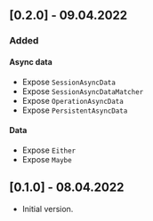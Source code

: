 ## [0.2.0] - 09.04.2022

### Added

#### Async data

- Expose `SessionAsyncData`
- Expose `SessionAsyncDataMatcher`
- Expose `OperationAsyncData`
- Expose `PersistentAsyncData`

#### Data

- Expose `Either`
- Expose `Maybe`

## [0.1.0] - 08.04.2022

- Initial version.
